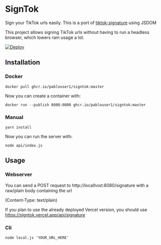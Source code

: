 # SignTok
Sign your TikTok urls easily.
This is a port of [tiktok-signature](https://github.com/carcabot/tiktok-signature) using JSDOM

This project allows signing TikTok urls without having to run a headless browser, which lowers ram usage a lot.

[![Deploy](https://www.herokucdn.com/deploy/button.svg)](https://www.heroku.com/deploy/?template=https://github.com/pablouser1/SignTok)
## Installation
### Docker
```
docker pull ghcr.io/pablouser1/signtok:master
```

Now you can create a container with:
```
docker run --publish 8080:8080 ghcr.io/pablouser1/signtok:master
```
### Manual
```
yarn install
```

Now you can run the server with:
```
node api/index.js
```
## Usage
### Webserver
You can send a POST request to http://localhost:8080/signature with a raw/plain body containing the url

(Content-Type: text/plain)

If you plan to use the already deployed Vercel version, you should use https://signtok.vercel.app/api/signature

### Cli
```
node local.js 'YOUR_URL_HERE'
```
